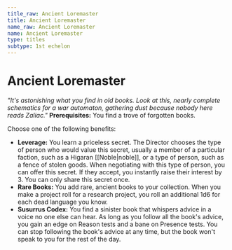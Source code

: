```yaml
---
title_raw: Ancient Loremaster
title: Ancient Loremaster
name_raw: Ancient Loremaster
name: Ancient Loremaster
type: titles
subtype: 1st echelon
---
```


# Ancient Loremaster

*"It's astonishing what you find in old books. Look at this, nearly complete schematics for a war automaton, gathering dust because nobody here reads Zaliac."* **Prerequisites:** You find a trove of forgotten books.

Choose one of the following benefits:

- **Leverage:** You learn a priceless secret. The Director chooses the type of person who would value this secret, usually a member of a particular faction, such as a Higaran [[Noble|noble]], or a type of person, such as a fence of stolen goods. When negotiating with this type of person, you can offer this secret. If they accept, you instantly raise their interest by 3. You can only share this secret once.
- **Rare Books:** You add rare, ancient books to your collection. When you make a project roll for a research project, you roll an additional 1d6 for each dead language you know.
- **Susurrus Codex:** You find a sinister book that whispers advice in a voice no one else can hear. As long as you follow all the book's advice, you gain an edge on Reason tests and a bane on Presence tests. You can stop following the book's advice at any time, but the book won't speak to you for the rest of the day.
